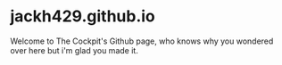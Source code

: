 # jackh429.github.io
Welcome to The Cockpit's Github page, who knows why you wondered over here but i'm glad you made it.


